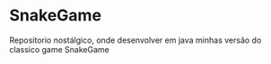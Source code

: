 # SnakeGame
Repositorio nostálgico, onde desenvolver em java minhas versão do classico game SnakeGame
